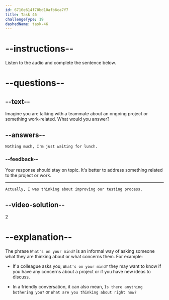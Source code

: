 ```yaml
---
id: 6710e614f70bd10afb6ca7f7
title: Task 46
challengeType: 19
dashedName: task-46
---
```


<!-- SPEAKING -->

<!--
AUDIO REFERENCE:
Jake: I was reviewing our security protocols for the project just yesterday. What's on your mind?
-->

# --instructions--

Listen to the audio and complete the sentence below.

# --questions--

## --text--

Imagine you are talking with a teammate about an ongoing project or something work-related. What would you answer?

## --answers--

`Nothing much, I'm just waiting for lunch.`

### --feedback--

Your response should stay on topic. It's better to address something related to the project or work.

---

`Actually, I was thinking about improving our testing process.`

## --video-solution--

2

# --explanation--

The phrase `What's on your mind?` is an informal way of asking someone what they are thinking about or what concerns them. For example:

- If a colleague asks you, `What's on your mind?` they may want to know if you have any concerns about a project or if you have new ideas to discuss.

- In a friendly conversation, it can also mean, `Is there anything bothering you?` or `What are you thinking about right now?`
